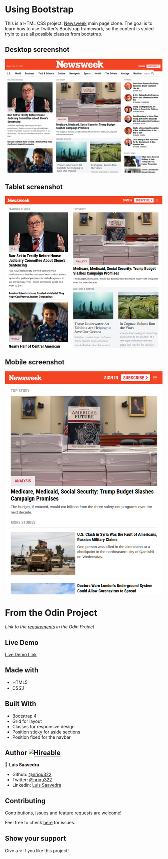 # Using Bootstrap
This is a HTML CSS project: [Newsweek](https://newsweek.com) main page clone.
The goal is to learn how to use Twitter's Bootstrap framework, so the content is styled tryin to use all possible classes from bootstrap.

## Desktop screenshot
![desktop screenshot](/resources/desktop-Screenshot.png)

## Tablet screenshot
![tablet screenshot](/resources/tablet-Screenshot.png)

## Mobile screenshot
![mobile screenshot](/resources/phone-Screenshot.png)

# From the Odin Project
*Link to the [requirements](https://www.theodinproject.com/courses/html5-and-css3/lessons/using-bootstrap) in the Odin Project*

## Live Demo

[Live Demo Link](https://raw.githack.com/nriqu322/using-bootstrap/feature-a/index.html)

## Made with
* HTML5
* CSS3

## Built With
* Bootstrap 4
* Grid for layout
* Classes for responsive design
* Position sticky for aside sections
* Position fixed for the navbar

## Author [![Hireable](https://img.shields.io/badge/HIREABLE-YES-yellowgreen&?style=for-the-badge)](https://linkedin.com/in/luis-saavedra-sanchez/)

👤 **Luis Saavedra**

- Github: [@nriqu322](https://github.com/nriqu322)
- Twitter: [@nriqu322](https://twitter.com/nriqu322)
- Linkedin: [Luis Saavedra](https://linkedin.com/in/luis-saavedra-sanchez/)

## Contributing

Contributions, issues and feature requests are welcome!

Feel free to check [here](https://github.com/nriqu322/using-bootstrap/issues) for issues.

## Show your support
Give a ⭐️ if you like this project!